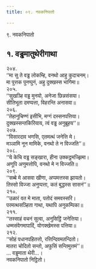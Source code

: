 ```yaml
---
title: ०९. नवकनिपातो

---
```

९. नवकनिपातो  


## १. वड्ढमातुथेरीगाथा

२०४.  
‘‘मा सु ते वड्ढ लोकम्हि, वनथो आहु कुदाचनम्।  
मा पुत्तक पुनप्पुनं, अहु दुक्खस्स भागिमा॥  
२०५.  
‘‘सुखञ्हि वड्ढ मुनयो, अनेजा छिन्नसंसया।  
सीतिभूता दमप्पत्ता, विहरन्ति अनासवा॥  
२०६.  
‘‘तेहानुचिण्णं इसीभि, मग्गं दस्सनपत्तिया।  
दुक्खस्सन्तकिरियाय, त्वं वड्ढ अनुब्रूहय’’॥  
२०७.  
‘‘विसारदाव भणसि, एतमत्थं जनेत्ति मे।  
मञ्ञामि नून मामिके, वनथो ते न विज्जति’’॥  
२०८.  
‘‘ये केचि वड्ढ सङ्खारा, हीना उक्कट्ठमज्झिमा।  
अणूपि अणुमत्तोपि, वनथो मे न विज्जति॥  
२०९.  
‘‘सब्बे मे आसवा खीणा, अप्पमत्तस्स झायतो।  
तिस्सो विज्जा अनुप्पत्ता, कतं बुद्धस्स सासनं’’॥  
२१०.  
‘‘उळारं वत मे माता, पतोदं समवस्सरि।  
परमत्थसञ्हिता गाथा, यथापि अनुकम्पिका॥  
२११.  
‘‘तस्साहं वचनं सुत्वा, अनुसिट्ठिं जनेत्तिया।  
धम्मसंवेगमापादिं, योगक्खेमस्स पत्तिया॥  
२१२.  
‘‘सोहं पधानपहितत्तो, रत्तिन्दिवमतन्दितो।  
मातरा चोदितो सन्तो, अफुसिं सन्तिमुत्तमं’’॥  
… वड्ढमाता थेरी…।  
नवकनिपातो निट्ठितो।  